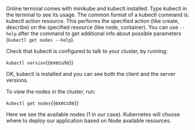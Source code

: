 Online terminal comes with minikube and kubectl installed. Type kubectl in the terminal to see its usage.
The common format of a kubectl command is: kubectl action resource.
This performs the specified action (like create, describe) on the specified resource (like node, container). You can use `--help` after the command to get additional info about possible parameters (`kubectl get nodes --help`).

Check that kubectl is configured to talk to your cluster, by running:

`kubectl version`{{execute}}

OK, kubectl is installed and you can see both the client and the server versions.

To view the nodes in the cluster, run:

`kubectl get nodes`{{execute}}

Here we see the available nodes (1 in our case). Kubernetes will choose where to deploy our application based on Node available resources.